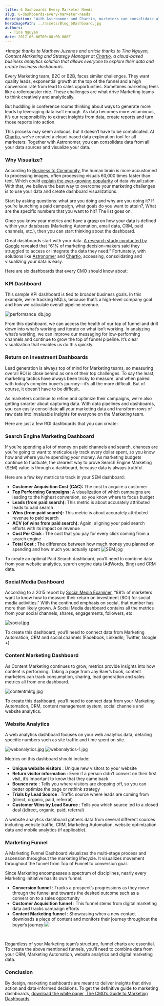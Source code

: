 ```yaml
---
title: 6 Dashboards Every Marketer Needs
slug: 6-dashboards-every-marketer-needs
description: 'With Astronomer and Chartio, marketers can consolidate all their data sources and visualize their data.'
heroImagePath: ../assets/Blog_6Dashboard.jpg
authors:
  - Tina Nguyen
date: 2017-06-06T00:00:00.000Z
---
```


_\*Image thanks to Matthew Juzenas and article thanks to Tina Nguyen, Content Marketing and Strategy Manager at [Chartio](https://www.chartio.com/),&nbsp;a cloud-based business analytics solution that allows everyone to explore their data and create business dashboards.&nbsp;_

Every Marketing team, B2C or B2B, faces similar challenges. They want quality leads, exponential growth at the top of the funnel and a high conversion rate from lead to sales opportunities. Sometimes marketing feels like a rollercoaster ride. These challenges are what drive Marketing teams to think creatively and analytically.

But huddling in conference rooms thinking about ways to generate more leads by leveraging data isn’t enough. As data becomes more voluminous, it’s our responsibility to extract insights from data, create reports and turn those reports into action.

This process may seem arduous, but it doesn’t have to be complicated. At [Chartio](https://chartio.com/), we’ve created a cloud-based data exploration tool for all marketers.&nbsp;Together with Astronomer, you can consolidate data from all your data sources and visualize your data.

### Why Visualize?

According to [Business to Community](https://www.business2community.com/digital-marketing/visual-marketing-pictures-worth-60000-words-01126256#zH8TkrtJuguxgDDh.97), the human brain is more accustomed to processing images, often processing visuals 60,000 times faster than text. Which could [explain the ever-growing popularity](https://www.scribblelive.com/blog/2012/02/23/why-is-data-visualization-so-hot/) of data visualization. With that, we believe the best way to overcome your marketing challenges is to use your data and create dashboard visualizations.

Start by asking questions: what are you doing and why are you doing it? If you’re launching a paid campaign, what goals do you want to attain?, What are the specific numbers that you want to hit? The list goes on.

Once you know your metrics and have a grasp on how your data is defined within your databases (Marketing Automation, email data, CRM, paid channels, etc.), then you can start thinking about the dashboard.

Great dashboards start with your data. [A research study conducted by Google](https://www.thinkwithgoogle.com/articles/marketing-analytics-data-challenges-opportunities.html)&nbsp;revealed that “61% of marketing decision-makers said they struggled to access or integrate the data they need.” Fortunately, with solutions like [Astronomer](/) and [Chartio](https://www.chartio.com/), accessing,&nbsp;consolidating&nbsp;and visualizing your data is easy.

Here are six dashboards that every CMO should know about:

### KPI Dashboard

This sample KPI dashboard is tied to broader business goals. In this example, we’re tracking MQLs, because that’s a high-level company goal and how we calculate overall pipeline revenue.

 ![performance_db.jpg](../assets/performance_db.jpg)  

From this dashboard, we can access the health of our top of funnel and drill down into what’s working and iterate on what isn’t working. In analyzing what’s working, we can improve our messaging for low-performing channels and continue to grow the top of funnel pipeline. It’s clear visualization that enables us do this quickly.

### Return on Investment Dashboards

Lead generation is always top of mind for Marketing teams, so measuring overall ROI is close behind as one of their top challenges. To say the least, marketing tactics have always been tricky to measure, and when paired with today’s complex buyer’s journey—it’s all the more difficult. But of course, it doesn’t have to be difficult.

As marketers continue to refine and optimize their campaigns, we’re also getting smarter about capturing data. With data pipelines and dashboards, you can easily consolidate **all** your marketing data and transform rows of raw data into invaluable insights for everyone on the Marketing team.

Here are just a few ROI dashboards that you can create:

### Search Engine Marketing Dashboard

If you’re spending a lot of money on paid channels and search, chances are you’re going to want to meticulously track every dollar spent, so you know how and where you’re spending your money. As marketing budgets continue to fluctuate, the clearest way to prove Search Engine Marketing (SEM) value is through a dashboard, because data is always truthful.

Here are a few key metrics to track in your SEM dashboard:

- **Customer Acquisition Cost (CAC):** The cost to acquire a customer&nbsp;
- **Top Performing Campaigns:** A visualization of which campaigns are leading to the highest conversion, so you know where to focus budget 
- **Leads (from paid search):** This metric is about accurately attributed leads to paid search 
- **Wins (from paid search):** This metric is about accurately attributed revenue to paid search 
- **ACV (of wins from paid search):** Again, aligning your paid search efforts with its impact on revenue
- **Cost Per Click** : The cost that you pay for every click coming from a search engine 
- **Total Cost** : The difference between how much money you planned on spending and how much you actually spent 
 ![SEM.jpg](../assets/SEM.jpg)  
  

To create an optimal Paid Search dashboard, you’ll need to combine data from your website analytics, search engine data (AdWords, Bing) and CRM data.

### Social Media Dashboard

According to a 2015 report by [Social Media Examiner](https://www.socialmediaexaminer.com/SocialMediaMarketingIndustryReport2015.pdf), “88% of marketers want to know how to measure their return on investment (ROI) for social media activities." With the continued emphasis on social, that number has more than likely grown. A Social Media dashboard contains all the metrics from your social channels, shares, engagements, followers, etc.

 ![social.jpg](../assets/social.jpg)  

To create this dashboard, you’ll need to connect data from Marketing Automation, CRM and social channels (Facebook, LinkedIn, Twitter, Google +).

### Content Marketing Dashboard

As Content Marketing continues to grow, metrics provide insights into how content is performing. Taking a page from Jay Baer’s book, content marketers can track consumption, sharing, lead generation and sales metrics all from one dashboard.

 ![contentmktg.jpg](../assets/contentmktg.jpg)  

To create this dashboard, you’ll need to connect data from your Marketing Automation, CRM, content management system, social channels and website analytics.

### Website Analytics

A web analytics dashboard focuses on your web analytics data, detailing specific numbers such as site traffic and time spent on site.

 ![webanalytics.jpg](../assets/webanalytics.jpg) ![webanalytics-1.jpg](../assets/webanalytics-1.jpg)  

Metrics on this dashboard should include:

- **Unique website visitors** : Unique new visitors to your website 
- **Return visitor information** : Even if a person didn’t convert on their first visit, it’s important to know that they came back 
- **Bounce rate** : Tells you where visitors are dropping off, so you can better optimize the page or rethink strategy 
- **Trials by Lead Source** : Traffic source where leads are coming from (direct, organic, paid, referral) 
- **Customer Wins by Lead Source** : Tells you which source led to a closed deal ((direct, organic, paid, referral) &nbsp;

A website analytics dashboard gathers data from several different sources including website traffic, CRM, Marketing Automation, website optimization data and mobile analytics (if applicable).

### Marketing Funnel

A Marketing Funnel Dashboard visualizes the multi-stage process and ascension throughout the marketing lifecycle. It visualizes movement throughout the funnel from Top of Funnel to conversion goal.

Since Marketing encompasses a spectrum of disciplines, nearly every Marketing initiative has its own funnel:

- **Conversion funnel** : Tracks a prospect’s progressions as they move through the funnel and towards the desired outcome such as a conversion to a sales opportunity
- **Customer Acquisition funnel** : This funnel stems from digital marketing data and tracks campaign efforts
- **Content Marketing funnel** : Showcasing when a new contact downloads a piece of content and monitors their journey throughout the buyer’s journey
 ![](https://cdn-images-1.medium.com/max/1600/1*sn1UC4_pV2FfqkHTU-f36g.jpg)

&nbsp;

Regardless of your Marketing team’s structure, funnel charts are essential. To create the above mentioned funnels, you’ll need to combine data from your CRM, Marketing Automation, website analytics and digital marketing data.

### Conclusion

By design, marketing dashboards are meant to deliver insights that drive action and data-informed decisions. To get the definitive guide to marketing dashboards, [download the white paper, The CMO’s Guide to Marketing Dashboards](https://landing.chartio.com/whitepaper-marketing-guide-to-dashboards).

